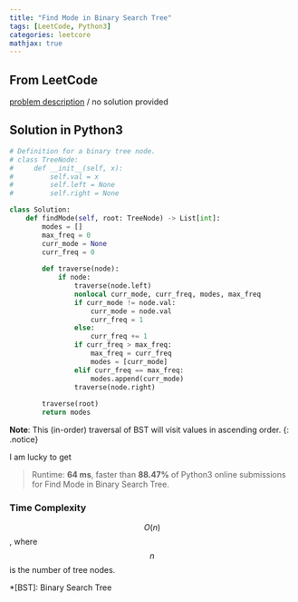 ```yaml
---
title: "Find Mode in Binary Search Tree"
tags: [LeetCode, Python3]
categories: leetcore
mathjax: true
---
```


## From LeetCode
[problem description](https://leetcode.com/problems/find-mode-in-binary-search-tree/)
/
no solution provided

## Solution in Python3
```python
# Definition for a binary tree node.
# class TreeNode:
#     def __init__(self, x):
#         self.val = x
#         self.left = None
#         self.right = None

class Solution:
    def findMode(self, root: TreeNode) -> List[int]:
        modes = []
        max_freq = 0
        curr_mode = None
        curr_freq = 0
        
        def traverse(node):            
            if node:                
                traverse(node.left)                
                nonlocal curr_mode, curr_freq, modes, max_freq
                if curr_mode != node.val: 
                    curr_mode = node.val
                    curr_freq = 1                    
                else:
                    curr_freq += 1
                if curr_freq > max_freq:
                    max_freq = curr_freq
                    modes = [curr_mode]             
                elif curr_freq == max_freq:
                    modes.append(curr_mode)                     
                traverse(node.right)
        
        traverse(root)         
        return modes    
```
**Note**: This (in-order) traversal of BST will visit values in ascending order. 
{: .notice}

I am lucky to get
> Runtime: **64 ms**, faster than **88.47%** of Python3 online submissions for Find Mode in Binary Search Tree.

### Time Complexity
$$O(n)$$, where $$n$$ is the number of tree nodes.

*[BST]: Binary Search Tree